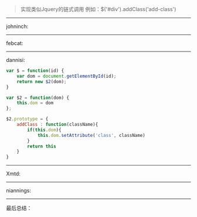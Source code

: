 
> 实现类似Jquery的链式调用
> 例如：$('#div').addClass('add-class')

----
johninch:


----
febcat:


----
dannisi:
``` javascript
var $ = function(id) {
	var dom = document.getElementById(id);
	return new $2(dom);
}

var $2 = function(dom) {
	this.dom = dom
};

$2.prototype = {
	addClass : function(className){
		if(this.dom){
			this.dom.setAttribute('class', className)
		}
		return this
	}
}

```


----
Xmtd:



----
niannings:


----
最后总结：
